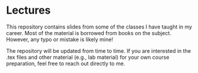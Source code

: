 # Lectures
This repository contains slides from some of the classes I have taught in my career. Most of the material is borrowed from books on the subject. However, any typo or mistake is likely mine! 

The repository will be updated from time to time.  If you are interested in the .tex files and other material (e.g., lab material) for your own course preparation, feel free to reach out directly to me.
